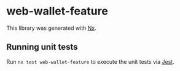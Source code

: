 # web-wallet-feature

This library was generated with [Nx](https://nx.dev).

## Running unit tests

Run `nx test web-wallet-feature` to execute the unit tests via [Jest](https://jestjs.io).
